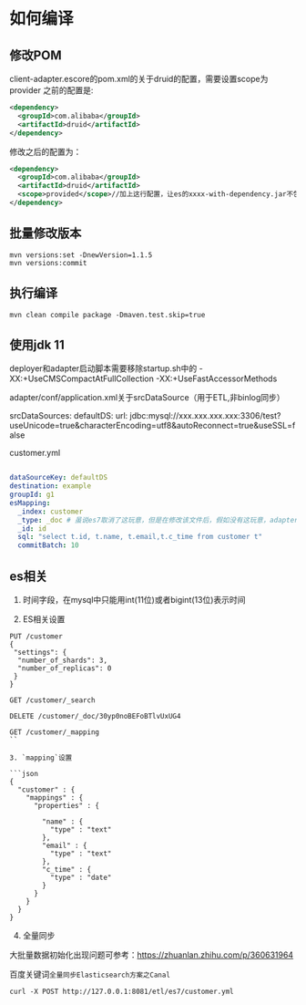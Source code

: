 # 如何编译

## 修改POM

client-adapter.escore的pom.xml的关于druid的配置，需要设置scope为provider
之前的配置是:

```xml
<dependency>
  <groupId>com.alibaba</groupId>
  <artifactId>druid</artifactId>
</dependency>
```

修改之后的配置为：

```xml
<dependency>
  <groupId>com.alibaba</groupId>
  <artifactId>druid</artifactId>
  <scope>provided</scope>//加上这行配置，让es的xxxx-with-dependency.jar不包含druid相关包
</dependency>
```

## 批量修改版本

```shell
mvn versions:set -DnewVersion=1.1.5
mvn versions:commit
```

## 执行编译

```shell
mvn clean compile package -Dmaven.test.skip=true
```

## 使用jdk 11

deployer和adapter启动脚本需要移除startup.sh中的
-XX:+UseCMSCompactAtFullCollection -XX:+UseFastAccessorMethods

adapter/conf/application.xml关于srcDataSource（用于ETL,非binlog同步）

srcDataSources:
    defaultDS:
      url: jdbc:mysql://xxx.xxx.xxx.xxx:3306/test?useUnicode=true&characterEncoding=utf8&autoReconnect=true&useSSL=false

customer.yml

```yml

dataSourceKey: defaultDS
destination: example
groupId: g1
esMapping:
  _index: customer
  _type: _doc # 虽说es7取消了这玩意，但是在修改该文件后，假如没有这玩意，adapter会报错
  _id: id
  sql: "select t.id, t.name, t.email,t.c_time from customer t"
  commitBatch: 10
```

## es相关

1. 时间字段，在mysql中只能用int(11位)或者bigint(13位)表示时间

2. ES相关设置

```shell
PUT /customer
{
 "settings": {
  "number_of_shards": 3,
  "number_of_replicas": 0
 }
}

GET /customer/_search

DELETE /customer/_doc/30yp0noBEFoBTlvUxUG4

GET /customer/_mapping
``

3. `mapping`设置

```json
{
  "customer" : {
    "mappings" : {
      "properties" : {
        
        "name" : {
          "type" : "text"
        },        
        "email" : {
          "type" : "text"
        },
        "c_time" : {
          "type" : "date"
        }
      }
    }
  }
}
```

4. 全量同步

大批量数据初始化出现问题可参考：<https://zhuanlan.zhihu.com/p/360631964>

百度关键词`全量同步Elasticsearch方案之Canal`

```shell
curl -X POST http://127.0.0.1:8081/etl/es7/customer.yml
```
